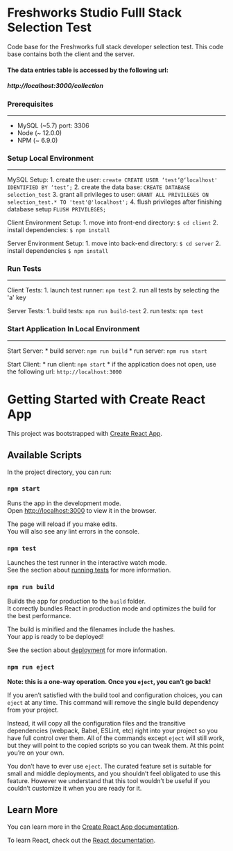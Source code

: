 # Freshworks Studio Fulll Stack Selection Test

Code base for the Freshworks full stack developer selection test. This code base contains both the client and the server.

#### The data entries table is accessed by the following url: ####
##### http://localhost:3000/collection #####

### Prerequisites
- - - -
- MySQL (~5.7) port: 3306
- Node (~ 12.0.0)
- NPM (~ 6.9.0)

### Setup Local Environment
- - - -
MySQL Setup:
    1. create the user:
        `create CREATE USER ‘test’@‘localhost' IDENTIFIED BY ‘test’;`
    2. create the data base:
        `CREATE DATABASE selection_test`
    3. grant all privileges to user:
        `GRANT ALL PRIVILEGES ON selection_test.* TO 'test'@'localhost';`
    4. flush privileges after finishing database setup
        `FLUSH PRIVILEGES;`

Client Environment Setup:
    1. move into front-end directory:
        `$ cd client`
    2. install dependencies:
        `$ npm install`

Server Environment Setup:
    1. move into back-end directory:
        `$ cd server`
    2. install dependencies
        `$ npm install`

### Run Tests
- - - -
Client Tests:
    1. launch test runner:
        `npm test`
    2. run all tests by selecting the 'a' key

Server Tests:
    1. build tests:
        `npm run build-test`
    2. run tests:
        `npm test`

### Start Application In Local Environment
- - - -
Start Server:
    * build server:
        `npm run build`
    * run server:
        `npm run start`

Start Client:
    * run client:
        `npm start`
    * if the application does not open, use the following url:
        `http://localhost:3000`






















# Getting Started with Create React App

This project was bootstrapped with [Create React App](https://github.com/facebook/create-react-app).

## Available Scripts

In the project directory, you can run:

### `npm start`

Runs the app in the development mode.\
Open [http://localhost:3000](http://localhost:3000) to view it in the browser.

The page will reload if you make edits.\
You will also see any lint errors in the console.

### `npm test`

Launches the test runner in the interactive watch mode.\
See the section about [running tests](https://facebook.github.io/create-react-app/docs/running-tests) for more information.

### `npm run build`

Builds the app for production to the `build` folder.\
It correctly bundles React in production mode and optimizes the build for the best performance.

The build is minified and the filenames include the hashes.\
Your app is ready to be deployed!

See the section about [deployment](https://facebook.github.io/create-react-app/docs/deployment) for more information.

### `npm run eject`

**Note: this is a one-way operation. Once you `eject`, you can’t go back!**

If you aren’t satisfied with the build tool and configuration choices, you can `eject` at any time. This command will remove the single build dependency from your project.

Instead, it will copy all the configuration files and the transitive dependencies (webpack, Babel, ESLint, etc) right into your project so you have full control over them. All of the commands except `eject` will still work, but they will point to the copied scripts so you can tweak them. At this point you’re on your own.

You don’t have to ever use `eject`. The curated feature set is suitable for small and middle deployments, and you shouldn’t feel obligated to use this feature. However we understand that this tool wouldn’t be useful if you couldn’t customize it when you are ready for it.

## Learn More

You can learn more in the [Create React App documentation](https://facebook.github.io/create-react-app/docs/getting-started).

To learn React, check out the [React documentation](https://reactjs.org/).
